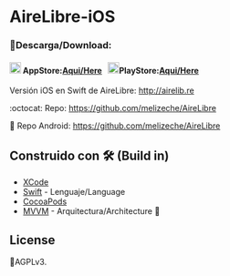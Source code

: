 # AireLibre-iOS

### 📲Descarga/Download:

#### <img src="https://www.apple.com/v/app-store/b/images/overview/icon_appstore__ev0z770zyxoy_medium.png" alt="drawing" width="20" height="20"/> AppStore:[Aqui/Here](https://apps.apple.com/us/app/airelibre-calidad-del-aire/id6446297783) &nbsp; <img src="https://img.utdstc.com/icon/c8c/d91/c8cd914e915d70dea2eabf58b1c03089fbe19c59729be8aec12170db47dd8f81:200" alt="drawing" width="20" height="20"/>PlayStore:[Aqui/Here](https://play.google.com/store/apps/details?id=com.lucasginard.airelibre)

Versión iOS en Swift de AireLibre: http://airelib.re

:octocat: Repo: https://github.com/melizeche/AireLibre

🤖 Repo Android: https://github.com/melizeche/AireLibre


## Construido con 🛠️ (Build in)
* [XCode](https://developer.apple.com/xcode/)
* [Swift](https://kotlinlang.org) - Lenguaje/Language
* [CocoaPods](https://cocoapods.org)
* [MVVM](https://es.wikipedia.org/wiki/Modelo–vista–modelo_de_vista) - Arquitectura/Architecture 👷

## License
📜AGPLv3.
